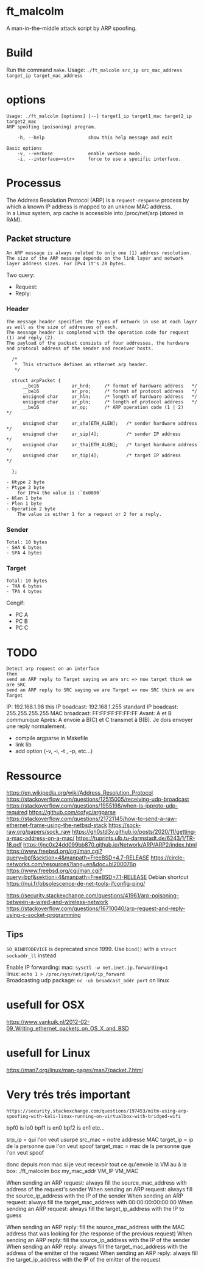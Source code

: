 # ft_malcolm
A man-in-the-middle attack script by ARP spoofing.

# Build

Run the command `make`.
Usage: `./ft_malcolm src_ip src_mac_address target_ip target_mac_address`

# options
	Usage: ./ft_malcolm [options] [--] target1_ip target1_mac target2_ip target2_mac
	ARP spoofing (poisoning) program.

		-h, --help                show this help message and exit

	Basic options
		-v, --verbose             enable verbose mode.
		-i, --interface=<str>     force to use a specific interface.
	
# Processus

The Address Resolution Protocol (ARP) is a `request-response` process by which a known IP address is mapped to an unknow MAC address.   
In a Linux system, arp cache is accessible into /proc/net/arp (stored in RAM).

## Packet structure
	An ARP message is always related to only one (1) address resolution.   
	The size of the ARP message depends on the link layer and network layer address sizes. For IPv4 it's 28 bytes.   
	 
Two query: 
- Request:
- Reply: 

### Header
	The message header specifies the types of network in use at each layer as well as the size of addresses of each.   
	The message header is completed with the operation code for request (1) and reply (2).    
	The payload of the packset consists of four addresses, the hardware and protocol address of the sender and receiver hosts.  
```
  /*
   *  This structure defines an ethernet arp header.
   */
  
  struct arpPacket {
      __be16     		ar_hrd;     /* format of hardware address   */
      __be16     		ar_pro;     /* format of protocol address   */
      unsigned char		ar_hln;     /* length of hardware address   */
      unsigned char		ar_pln;     /* length of protocol address   */
      __be16      		ar_op;      /* ARP operation code (1 | 2)     */
  
      unsigned char		ar_sha[ETH_ALEN];	/* sender hardware address  */
      unsigned char		ar_sip[4];			/* sender IP address        */
      unsigned char		ar_tha[ETH_ALEN];	/* target hardware address  */
      unsigned char		ar_tip[4];			/* target IP address        */
  
  };
```
	- Htype 2 byte
	- Ptype 2 byte
		for IPv4 the value is :`0x0800`
	- Hlen 1 byte
	- Plen 1 byte
	- Operation 2 byte
		The value is either 1 for a request or 2 for a reply.
### Sender
	Total: 10 bytes   
	- SHA 6 bytes
	- SPA 4 bytes
### Target
	Total: 10 bytes   
	- THA 6 bytes
	- TPA 4 bytes
	 
Congif:
- PC A
- PC B
- PC C
# TODO
	Detect arp request on an interface
	then
	send an ARP reply to Target saying we are src => now target think we are SRC 
	send an ARP reply to SRC saying we are Target => now SRC think we are Target 

IP:  192.168.1.98
this IP boadcast:  192.168.1.255
standard IP boadcast:  255.255.255.255
MAC broadcast: FF:FF:FF:FF:FF:FF
Avant:
	A et B communique
Après:
	A envoie à B(C) et C transmet à B(B).
Je dois envoyer une reply normalement.


- compile argparse in Makefile
- link lib
- add option (-v, -i, -t , -p, etc...)

# Ressource
https://en.wikipedia.org/wiki/Address_Resolution_Protocol
https://stackoverflow.com/questions/12515005/receiving-udp-broadcast
https://stackoverflow.com/questions/1955198/when-is-ipproto-udp-required
https://github.com/cofyc/argparse
https://stackoverflow.com/questions/21721145/how-to-send-a-raw-ethernet-frame-using-the-netbsd-stack
https://sock-raw.org/papers/sock_raw
https://gh0std3v.github.io/posts/2020/11/getting-a-mac-address-on-a-mac/
https://tuprints.ulb.tu-darmstadt.de/6243/1/TR-18.pdf
https://jnc0x24dd099bb870.github.io/Network/ARP/ARP2/index.html
https://www.freebsd.org/cgi/man.cgi?query=bpf&sektion=4&manpath=FreeBSD+4.7-RELEASE
https://circle-networks.com/resources?lang=en&doc=bl200076p
https://www.freebsd.org/cgi/man.cgi?query=bpf&sektion=4&manpath=FreeBSD+7.1-RELEASE
Debian shortcut https://nui.fr/obsolescence-de-net-tools-ifconfig-ping/

https://security.stackexchange.com/questions/41961/arp-poisoning-between-a-wired-and-wireless-network
https://stackoverflow.com/questions/16710040/arp-request-and-reply-using-c-socket-programming    

## Tips
`SO_BINDTODEVICE` is deprecated since 1999. Use `bind()` with a `struct sockaddr_ll` instead   

Enable IP forwarding: 
mac:	`sysctl -w net.inet.ip.forwarding=1`    
linux:	`echo 1 > /proc/sys/net/ipv4/ip_forward`    
Broadcasting udp package: `nc -ub broadcast_addr port` on linux

# usefull for OSX
https://www.vankuik.nl/2012-02-09_Writing_ethernet_packets_on_OS_X_and_BSD

# usefull for Linux
https://man7.org/linux/man-pages/man7/packet.7.html
# Very trés trés important
	https://security.stackexchange.com/questions/197453/mitm-using-arp-spoofing-with-kali-linux-running-on-virtualbox-with-bridged-wifi



bpf0 is lo0
bpf1 is en0
bpf2 is en1
etc...

srp_ip      = qui l'on veut usurpé
src_mac     = notre addresse MAC
target_ip   = ip de la personne que l'on veut spoof
target_mac  = mac de la personne que l'on veut spoof

donc depuis mon mac si je veut recevoir tout ce qu'envoie la VM au à la box:
./ft_malcolm box my_mac_addr VM_IP VM_MAC

When sending an ARP request: always fill the source_mac_address with address of the request's sender 
When sending an ARP request: always fill the source_ip_address with the IP of the sender
When sending an ARP request: always fill the target_mac_address with 00:00:00:00:00:00
When sending an ARP request: always fill the target_ip_address with the IP to guess

When sending an ARP reply: fill the source_mac_address with the MAC address that was looking for (the response of the previous request)
When sending an ARP reply: fill the source_ip_address with the IP of the sender
When sending an ARP reply: always fill the target_mac_address with the address of the emitter of the request
When sending an ARP reply: always fill the target_ip_address with the IP of the emitter of the request
